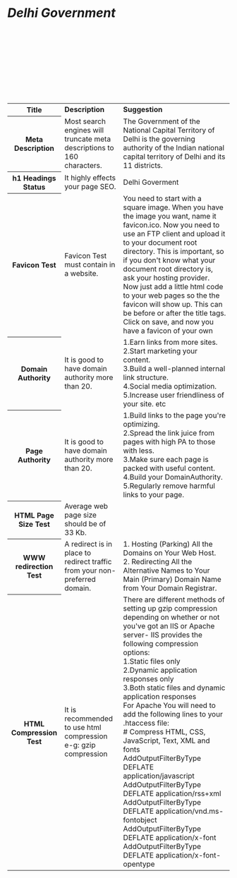 <html>
<body>
<table>
<b><i><H1>Delhi Government</H1></i></b>
<tr>
<th><b>Title</b></th>
<td><b>Description</b></td>
<td><b>Suggestion</b></td><br>
</tr>
<tr>
<th>Meta Description</th>
<td>Most search engines will truncate meta descriptions to 160 characters.</td>
<td>The Government of the National Capital Territory of Delhi is the governing authority of the Indian national capital territory of Delhi and its 11 districts.</td><br>
</tr>
<tr>
<th>h1 Headings Status</th>
<td>It highly effects your page SEO.</td>
<td>Delhi Goverment</td><br>
</tr>
<tr>
<th>Favicon Test</th>
<td>Favicon Test must contain in a website.</td>
<td>You need to start with a square image. When you have the image you want, name it favicon.ico. Now you need to use an FTP client and upload it to your document root directory. This is important, so if you don't know what your document root directory is, ask your hosting provider.
Now just add a little html code to your web pages so the the favicon will show up. This can be before or after the title tags. Click on save, and now you have a favicon of your own</td><br>
</tr>
<tr>
<th>Domain Authority</th>
<td>It is good to have domain authority more than 20.</td>
<td>1.Earn links from more sites.<br>
2.Start marketing your content.<br>
3.Build a well-planned internal link structure.<br>
4.Social media optimization.<br>
5.Increase user friendliness of your site. etc</td><br>
</tr>
<tr>
<th>Page Authority</th>
<td>It is good to have domain authority more than 20.</td>
<td>1.Build links to the page you're optimizing.<br>
2.Spread the link juice from pages with high PA to those with less.<br>
3.Make sure each page is packed with useful content.<br>
4.Build your DomainAuthority.<br>
5.Regularly remove harmful links to your page.</td><br>
</tr>
<tr>
<th>HTML Page Size Test</th>
<td>Average web page size should be of 33 Kb. </td><br>
</tr>
<tr>
<th>WWW redirection Test</th>
<td>A redirect is in place to redirect traffic from your non-preferred domain.</td>
<td>1. Hosting (Parking) All the Domains on Your Web Host.<br>
2. Redirecting All the Alternative Names to Your Main (Primary) Domain Name from Your Domain Registrar.</td><br>
</tr>
<tr>
<th>HTML Compression Test</th>
<td>It is recommended to use html compression e-g: gzip compression </td>
<td>There are different methods of setting up gzip compression depending on whether or not you've got an IIS or Apache server-
IIS provides the following compression options:<br>
1.Static files only<br>
2.Dynamic application responses only<br>
3.Both static files and dynamic application responses<br>
For Apache You will need to add the following lines to your .htaccess file:<br>
# Compress HTML, CSS, JavaScript, Text, XML and fonts<br> AddOutputFilterByType DEFLATE application/javascript<br> AddOutputFilterByType DEFLATE application/rss+xml<br> AddOutputFilterByType DEFLATE application/vnd.ms-fontobject<br> AddOutputFilterByType DEFLATE application/x-font<br> AddOutputFilterByType DEFLATE application/x-font-opentype</td><br>
</tr>
</table>
</body>
</html>

